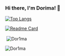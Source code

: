 ### Hi there, I'm Dorima! 👋

[![Top Langs](https://github-readme-stats.vercel.app/api/top-langs/?username=Dor1ma&show_icons=true&theme=react&&layout=compact)](https://github.com/anuraghazra/github-readme-stats)

[![Readme Card](https://github-readme-stats.vercel.app/api/pin/?username=Dor1ma&repo=github-readme-stats)](https://github.com/anuraghazra/github-readme-stats)
<p>&nbsp;<img align="center" src="https://github-readme-stats.vercel.app/api?username=Dor1ma&show_icons=true&theme=react&locale=en" alt="Dor1ma" /></p>

<p><img align="center" src="https://github-readme-streak-stats.herokuapp.com/?user=Dor1ma&theme=react" alt="Dor1ma" /></p>

